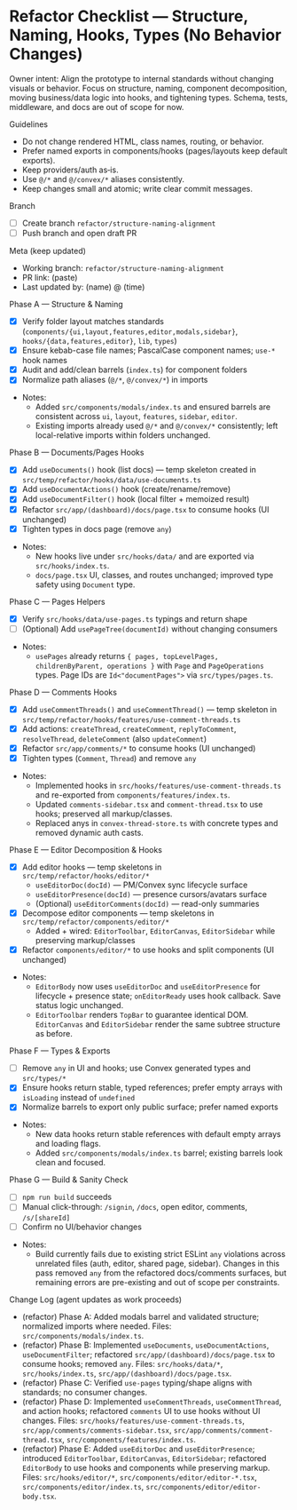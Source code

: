 # Refactor Checklist — Structure, Naming, Hooks, Types (No Behavior Changes)

Owner intent: Align the prototype to internal standards without changing visuals or behavior. Focus on structure, naming, component decomposition, moving business/data logic into hooks, and tightening types. Schema, tests, middleware, and docs are out of scope for now.

Guidelines
- Do not change rendered HTML, class names, routing, or behavior.
- Prefer named exports in components/hooks (pages/layouts keep default exports).
- Keep providers/auth as‑is.
- Use `@/*` and `@/convex/*` aliases consistently.
- Keep changes small and atomic; write clear commit messages.

Branch
- [ ] Create branch `refactor/structure-naming-alignment`
- [ ] Push branch and open draft PR

Meta (keep updated)
- Working branch: `refactor/structure-naming-alignment`
- PR link: (paste)
- Last updated by: (name) @ (time)

Phase A — Structure & Naming
- [x] Verify folder layout matches standards (`components/{ui,layout,features,editor,modals,sidebar}`, `hooks/{data,features,editor}`, `lib`, `types`)
- [x] Ensure kebab-case file names; PascalCase component names; `use-*` hook names
- [x] Audit and add/clean barrels (`index.ts`) for component folders
- [x] Normalize path aliases (`@/*`, `@/convex/*`) in imports
- Notes:
  - Added `src/components/modals/index.ts` and ensured barrels are consistent across `ui`, `layout`, `features`, `sidebar`, `editor`.
  - Existing imports already used `@/*` and `@/convex/*` consistently; left local-relative imports within folders unchanged.

Phase B — Documents/Pages Hooks
- [x] Add `useDocuments()` hook (list docs) — temp skeleton created in `src/temp/refactor/hooks/data/use-documents.ts`
- [x] Add `useDocumentActions()` hook (create/rename/remove)
- [x] Add `useDocumentFilter()` hook (local filter + memoized result)
- [x] Refactor `src/app/(dashboard)/docs/page.tsx` to consume hooks (UI unchanged)
- [x] Tighten types in docs page (remove `any`)
- Notes:
  - New hooks live under `src/hooks/data/` and are exported via `src/hooks/index.ts`.
  - `docs/page.tsx` UI, classes, and routes unchanged; improved type safety using `Document` type.

Phase C — Pages Helpers
- [x] Verify `src/hooks/data/use-pages.ts` typings and return shape
- [ ] (Optional) Add `usePageTree(documentId)` without changing consumers
- Notes:
  - `usePages` already returns `{ pages, topLevelPages, childrenByParent, operations }` with `Page` and `PageOperations` types. Page IDs are `Id<"documentPages">` via `src/types/pages.ts`.

Phase D — Comments Hooks
- [x] Add `useCommentThreads()` and `useCommentThread()` — temp skeleton in `src/temp/refactor/hooks/features/use-comment-threads.ts`
- [x] Add actions: `createThread`, `createComment`, `replyToComment`, `resolveThread`, `deleteComment` (also `updateComment`)
- [x] Refactor `src/app/comments/*` to consume hooks (UI unchanged)
- [x] Tighten types (`Comment`, `Thread`) and remove `any`
- Notes:
  - Implemented hooks in `src/hooks/features/use-comment-threads.ts` and re-exported from `components/features/index.ts`.
  - Updated `comments-sidebar.tsx` and `comment-thread.tsx` to use hooks; preserved all markup/classes.
  - Replaced anys in `convex-thread-store.ts` with concrete types and removed dynamic auth casts.

Phase E — Editor Decomposition & Hooks
- [x] Add editor hooks — temp skeletons in `src/temp/refactor/hooks/editor/*`
  - `useEditorDoc(docId)` — PM/Convex sync lifecycle surface
  - `useEditorPresence(docId)` — presence cursors/avatars surface
  - (Optional) `useEditorComments(docId)` — read-only summaries
- [x] Decompose editor components — temp skeletons in `src/temp/refactor/components/editor/*`
  - Added + wired: `EditorToolbar`, `EditorCanvas`, `EditorSidebar` while preserving markup/classes
- [x] Refactor `components/editor/*` to use hooks and split components (UI unchanged)
- Notes:
  - `EditorBody` now uses `useEditorDoc` and `useEditorPresence` for lifecycle + presence state; `onEditorReady` uses hook callback. Save status logic unchanged.
  - `EditorToolbar` renders `TopBar` to guarantee identical DOM. `EditorCanvas` and `EditorSidebar` render the same subtree structure as before.

Phase F — Types & Exports
- [ ] Remove `any` in UI and hooks; use Convex generated types and `src/types/*`
- [x] Ensure hooks return stable, typed references; prefer empty arrays with `isLoading` instead of `undefined`
- [x] Normalize barrels to export only public surface; prefer named exports
- Notes:
  - New data hooks return stable references with default empty arrays and loading flags.
  - Added `src/components/modals/index.ts` barrel; existing barrels look clean and focused.

Phase G — Build & Sanity Check
- [ ] `npm run build` succeeds
- [ ] Manual click-through: `/signin`, `/docs`, open editor, comments, `/s/[shareId]`
- [ ] Confirm no UI/behavior changes
- Notes:
  - Build currently fails due to existing strict ESLint `any` violations across unrelated files (auth, editor, shared page, sidebar). Changes in this pass removed `any` from the refactored docs/comments surfaces, but remaining errors are pre-existing and out of scope per constraints.

Change Log (agent updates as work proceeds)
- (refactor) Phase A: Added modals barrel and validated structure; normalized imports where needed. Files: `src/components/modals/index.ts`.
- (refactor) Phase B: Implemented `useDocuments`, `useDocumentActions`, `useDocumentFilter`; refactored `src/app/(dashboard)/docs/page.tsx` to consume hooks; removed `any`. Files: `src/hooks/data/*`, `src/hooks/index.ts`, `src/app/(dashboard)/docs/page.tsx`.
- (refactor) Phase C: Verified `use-pages` typing/shape aligns with standards; no consumer changes.
- (refactor) Phase D: Implemented `useCommentThreads`, `useCommentThread`, and action hooks; refactored `comments` UI to use hooks without UI changes. Files: `src/hooks/features/use-comment-threads.ts`, `src/app/comments/comments-sidebar.tsx`, `src/app/comments/comment-thread.tsx`, `src/components/features/index.ts`.
- (refactor) Phase E: Added `useEditorDoc` and `useEditorPresence`; introduced `EditorToolbar`, `EditorCanvas`, `EditorSidebar`; refactored `EditorBody` to use hooks and components while preserving markup. Files: `src/hooks/editor/*`, `src/components/editor/editor-*.tsx`, `src/components/editor/index.ts`, `src/components/editor/editor-body.tsx`.
